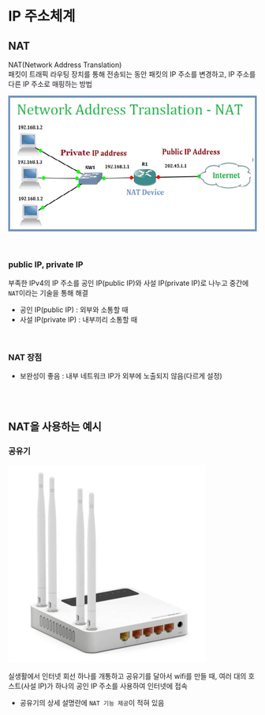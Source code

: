# IP 주소체계 

## NAT

NAT(Network Address Translation)  
패킷이 트래픽 라우팅 장치를 통해 전송되는 동안 패킷의 IP 주소를 변경하고, IP 주소를 다른 IP 주소로 매핑하는 방법

![](../Images/NAT.png)

<br>

### public IP, private IP

부족한 IPv4의 IP 주소를 공인 IP(public IP)와 사설 IP(private IP)로 나누고 중간에 `NAT`이라는 기술을 통해 해결

* 공인 IP(public IP) : 외부와 소통할 때 
* 사설 IP(private IP) : 내부끼리 소통할 때 

<br>

### NAT 장점

* 보완성이 좋음 : 내부 네트워크 IP가 외부에 노출되지 않음(다르게 설정)

<br><br>

## NAT을 사용하는 예시 

### 공유기

![](../Images/와이파이-공유기.png)

실생활에서 인터넷 회선 하나를 개통하고 공유기를 달아서 wifi를 만들 때, 여러 대의 호스트(사설 IP)가 하나의 공인 IP 주소를 사용하여 인터넷에 접속    
* 공유기의 상세 설명란에 `NAT 기능 제공`이 적혀 있음



